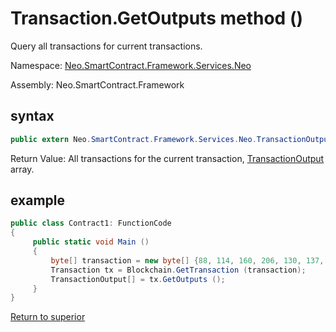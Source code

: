 # Transaction.GetOutputs method ()

Query all transactions for current transactions.

Namespace: [Neo.SmartContract.Framework.Services.Neo](../../neo.md)

Assembly: Neo.SmartContract.Framework

## syntax

```c#
public extern Neo.SmartContract.Framework.Services.Neo.TransactionOutput[] GetOutputs ()
```

Return Value: All transactions for the current transaction, [TransactionOutput](../TransactionOutput.md) array.

## example

```c#
public class Contract1: FunctionCode
{
     public static void Main ()
     {
         byte[] transaction = new byte[] {88, 114, 160, 206, 130, 137, 41, 94, 119, 120, 242, 71, 232, 244, 3, 20, 165, 69, 182, 106, 185, 119, 239, 183, 65, 174, 220, 157, 251, 28, 215};
         Transaction tx = Blockchain.GetTransaction (transaction);
         TransactionOutput[] = tx.GetOutputs ();
     }
}
```



[Return to superior](../Transaction.md)
